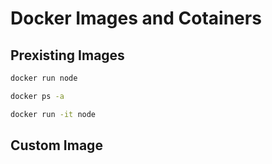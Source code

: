# Docker Images and Cotainers

## Prexisting Images

```bash
docker run node
```

```bash
docker ps -a
```

```bash
docker run -it node
```

## Custom Image

